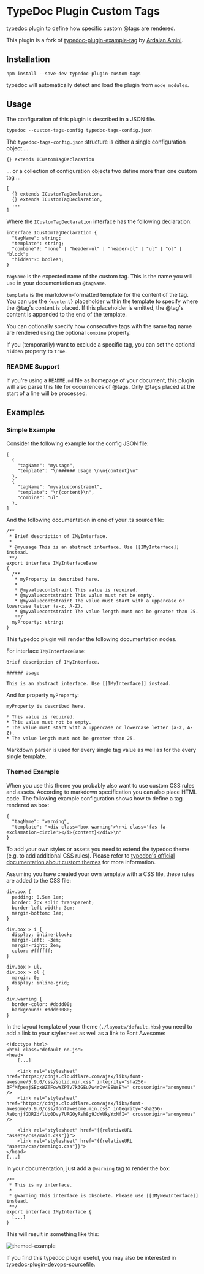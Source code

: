 # TypeDoc Plugin Custom Tags

[typedoc](https://github.com/TypeStrong/typedoc) plugin to define how specific custom @tags are rendered.

This plugin is a fork of [typedoc-plugin-example-tag](https://github.com/ardalanamini/typedoc-plugin-example-tag) by [Ardalan Amini](https://github.com/ardalanamini).

## Installation

    npm install --save-dev typedoc-plugin-custom-tags
    
typedoc will automatically detect and load the plugin from `node_modules`.

## Usage

The configuration of this plugin is described in a JSON file.

    typedoc --custom-tags-config typedoc-tags-config.json
    
The `typedoc-tags-config.json` structure is either a single configuration object ... 

  
    {} extends ICustomTagDeclaration

... or a collection of configuration objects two define more than one custom tag ... 

  
    [
      {} extends ICustomTagDeclaration,     
      {} extends ICustomTagDeclaration,     
      ...
    ]

Where the `ICustomTagDeclaration` interface has the following declaration:

  
    interface ICustomTagDeclaration {
      "tagName": string;
      "template": string;
      "combine"?: "none" | "header-ul" | "header-ol" | "ul" | "ol" | "block";
      "hidden"?: boolean;
    }

`tagName` is the expected name of the custom tag. This is the name you will use in your documentation as `@tagName`.

`template` is the markdown-formatted template for the content of the tag. You can use the `{content}` placeholder within the template to specify where the @tag's content is placed. If this placeholder is emitted, the @tag's content is appended to the end of the template.

You can optionally specify how consecutive tags with the same tag name are rendered using the optional `combine` property.

If you (temporarily) want to exclude a specific tag, you can set the optional `hidden` property to `true`.

### README Support

If you're using a `README.md` file as homepage of your document, this plugin will also parse this file for occurrences of @tags. Only @tags placed at the start of a line will be processed.

## Examples

### Simple Example

Consider the following example for the config JSON file:

  
    [
      {
        "tagName": "myusage",
        "template": "\n###### Usage \n\n{content}\n"
      },
      {
        "tagName": "myvalueconstraint",
        "template": "\n{content}\n",
        "combine": "ul"
      },
    ]

And the following documentation in one of your .ts source file:

    /**
     * Brief description of IMyInterface.
     * 
     * @myusage This is an abstract interface. Use [[IMyInterface]] instead.
     **/
    export interface IMyInterfaceBase
    {
      /**
       * myProperty is described here.
       * 
       * @myvaluecontstraint This value is required.
       * @myvaluecontstraint This value must not be empty.
       * @myvaluecontstraint The value must start with a uppercase or lowercase letter (a-z, A-Z).
       * @myvaluecontstraint The value length must not be greater than 25.
       **/
      myProperty: string;
    }

This typedoc plugin will render the following documentation nodes.

For interface `IMyInterfaceBase`:

    Brief description of IMyInterface.

    ###### Usage 

    This is an abstract interface. Use [[IMyInterface]] instead.

And for property `myProperty`:

    myProperty is described here.

    * This value is required.
    * This value must not be empty.
    * The value must start with a uppercase or lowercase letter (a-z, A-Z).
    * The value length must not be greater than 25.

Markdown parser is used for every single tag value as well as for the every single template.

### Themed Example

When you use this theme you probably also want to use custom CSS rules and assets. According to markdown specification you can also place HTML code. The following example configuration shows how to define a tag rendered as box:

    {
      "tagName": "warning",
      "template": "<div class='box warning'>\n<i class='fas fa-exclamation-circle'></i>{content}</div>\n"
    }

To add your own styles or assets you need to extend the typedoc theme (e.g. to add additional CSS rules). Please refer to [typedoc's official documentation about custom themes](https://typedoc.org/guides/themes/) for more information.

Assuming you have created your own template with a CSS file, these rules are added to the CSS file:

    div.box {
      padding: 0.5em 1em;
      border: 2px solid transparent;
      border-left-width: 3em;
      margin-bottom: 1em;
    }

    div.box > i {
      display: inline-block;
      margin-left: -3em;
      margin-right: 2em;
      color: #ffffff;
    }

    div.box > ul,
    div.box > ol {
      margin: 0;
      display: inline-grid;
    }

    div.warning {
      border-color: #dddd00;
      background: #dddd0080;
    }

In the layout template of your theme (`./layouts/default.hbs`) you need to add a link to your stylesheet as well as a link to Font Awesome:

    <!doctype html>
    <html class="default no-js">
    <head>
        [...]

        <link rel="stylesheet" href="https://cdnjs.cloudflare.com/ajax/libs/font-awesome/5.9.0/css/solid.min.css" integrity="sha256-3FfMfpeajSEpxWZTFowWZPTv7k3GEu7w4rQv49EWsEY=" crossorigin="anonymous" />
        <link rel="stylesheet" href="https://cdnjs.cloudflare.com/ajax/libs/font-awesome/5.9.0/css/fontawesome.min.css" integrity="sha256-AaQqnjfGDRZd/lUp0Dvy7URGOyRsh8g9JdWUkyYxNfI=" crossorigin="anonymous" />

        <link rel="stylesheet" href="{{relativeURL "assets/css/main.css"}}">
        <link rel="stylesheet" href="{{relativeURL "assets/css/termingo.css"}}">
    </head>
    [...]

In your documentation, just add a `@warning` tag to render the box:

    /**
     * This is my interface.
     *
     * @warning This interface is obsolete. Please use [[IMyNewInterface]] instead.
     **/
    export interface IMyInterface {
      [...]
    }

This will result in something like this:

![themed-example](https://github.com/shuebner20/typedoc-plugin-custom-tags/raw/master/assets/themed-example.png "Themed Example")

If you find this typedoc plugin useful, you may also be interested in [typedoc-plugin-devops-sourcefile](https://github.com/shuebner20/typedoc-plugin-devops-sourcefile).